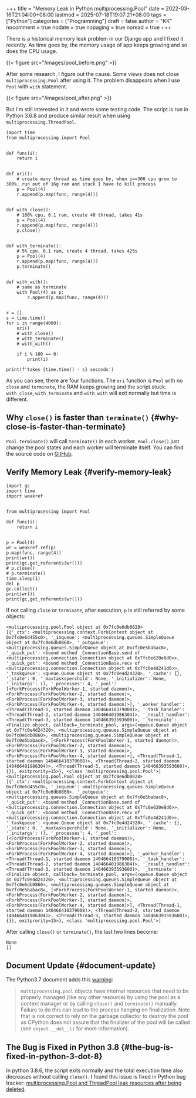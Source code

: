 +++
title = "Memory Leak in Python multiprocessing.Pool"
date = 2022-03-16T21:04:00+08:00
lastmod = 2025-07-18T19:07:21+08:00
tags = ["Python"]
categories = ["Programming"]
draft = false
author = "KK"
nocomment = true
nodate = true
nopaging = true
noread = true
+++

There is a historical memory leak problem in our Django app and I fixed it recently. As time goes by, the memory usage of app keeps growing and so does the CPU usage.

{{< figure src="/images/pool_before.png" >}}

After some research, I figure out the cause. Some views does not close `multiprocessing.Pool` after using it. The problem disappears when I use `Pool` with `with` statement.

{{< figure src="/images/pool_after.png" >}}

But I'm still interested in it and wrote some testing code. The script is run in Python 3.6.8 and produce similar result when using `multiprocessing.ThreadPool`.

```python3
import time
from multiprocessing import Pool


def func(i):
    return i


def ori():
    # create many thread as time goes by, when i==300 cpu grow to 300%, run out of 16g ram and stuck I have to kill process
    p = Pool(4)
    r.append(p.map(func, range(4)))


def with_close():
    # 100% cpu, 0.1 ram, create 40 thread, takes 41s
    p = Pool(4)
    r.append(p.map(func, range(4)))
    p.close()


def with_terminate():
    # 5% cpu, 0.1 ram, create 4 thread, takes 425s
    p = Pool(4)
    r.append(p.map(func, range(4)))
    p.terminate()


def with_with():
    # same as terminate
    with Pool(4) as p:
        r.append(p.map(func, range(4)))


r = []
s = time.time()
for i in range(4000):
    ori()
    # with_close()
    # with_terminate()
    # with_with()

    if i % 100 == 0:
        print(i)

print(f'takes {time.time() - s} seconds')
```

As you can see, there are four functions. The `ori` function is `Pool` with no `close` and `terminate`, the RAM keeps growing and the script stuck. `with_close`, `with_terminate` and `with_with` will exit normally but time is different.


## Why `close()` is faster than `terminate()` {#why-close-is-faster-than-terminate}

`Pool.terminate()` will call `terminate()` in each worker. `Pool.close()` just change the pool states and each worker will terminate itself. You can find the source code on [GitHub](https://github.com/python/cpython/blob/v3.6.8/Lib/multiprocessing/pool.py).


## Verify Memory Leak {#verify-memory-leak}

```python3
import gc
import time
import weakref


from multiprocessing import Pool

def func(i):
    return i


p = Pool(4)
wr = weakref.ref(p)
p.map(func, range(4))
print(wr())
print(gc.get_referents(wr()))
# p.close()
# p.terminate()
time.sleep(1)
del p
gc.collect()
print(wr())
print(gc.get_referents(wr()))
```

If not calling `close` or `terminate`, after execution, `p` is still referred by some objects:

```nil
<multiprocessing.pool.Pool object at 0x7fc0e6db0828>
[{'_ctx': <multiprocessing.context.ForkContext object at 0x7fc0e6d455c0>, '_inqueue': <multiprocessing.queues.SimpleQueue object at 0x7fc0e6db0860>, '_outqueue': <multiprocessing.queues.SimpleQueue object at 0x7fc0e5babac8>, '_quick_put': <bound method _ConnectionBase.send of <multiprocessing.connection.Connection object at 0x7fc0e620e8d0>>, '_quick_get': <bound method _ConnectionBase.recv of <multiprocessing.connection.Connection object at 0x7fc0e4d241d0>>, '_taskqueue': <queue.Queue object at 0x7fc0e4d24320>, '_cache': {}, '_state': 0, '_maxtasksperchild': None, '_initializer': None, '_initargs': (), '_processes': 4, '_pool': [<ForkProcess(ForkPoolWorker-1, started daemon)>, <ForkProcess(ForkPoolWorker-2, started daemon)>, <ForkProcess(ForkPoolWorker-3, started daemon)>, <ForkProcess(ForkPoolWorker-4, started daemon)>], '_worker_handler': <Thread(Thread-1, started daemon 140466410379008)>, '_task_handler': <Thread(Thread-2, started daemon 140466401986304)>, '_result_handler': <Thread(Thread-3, started daemon 140466393593600)>, '_terminate': <Finalize object, callback=_terminate_pool, args=(<queue.Queue object at 0x7fc0e4d24320>, <multiprocessing.queues.SimpleQueue object at 0x7fc0e6db0860>, <multiprocessing.queues.SimpleQueue object at 0x7fc0e5babac8>, [<ForkProcess(ForkPoolWorker-1, started daemon)>, <ForkProcess(ForkPoolWorker-2, started daemon)>, <ForkProcess(ForkPoolWorker-3, started daemon)>, <ForkProcess(ForkPoolWorker-4, started daemon)>], <Thread(Thread-1, started daemon 140466410379008)>, <Thread(Thread-2, started daemon 140466401986304)>, <Thread(Thread-3, started daemon 140466393593600)>, {}), exitprority=15>}, <class 'multiprocessing.pool.Pool'>]
<multiprocessing.pool.Pool object at 0x7fc0e6db0828>
[{'_ctx': <multiprocessing.context.ForkContext object at 0x7fc0e6d455c0>, '_inqueue': <multiprocessing.queues.SimpleQueue object at 0x7fc0e6db0860>, '_outqueue': <multiprocessing.queues.SimpleQueue object at 0x7fc0e5babac8>, '_quick_put': <bound method _ConnectionBase.send of <multiprocessing.connection.Connection object at 0x7fc0e620e8d0>>, '_quick_get': <bound method _ConnectionBase.recv of <multiprocessing.connection.Connection object at 0x7fc0e4d241d0>>, '_taskqueue': <queue.Queue object at 0x7fc0e4d24320>, '_cache': {}, '_state': 0, '_maxtasksperchild': None, '_initializer': None, '_initargs': (), '_processes': 4, '_pool': [<ForkProcess(ForkPoolWorker-1, started daemon)>, <ForkProcess(ForkPoolWorker-2, started daemon)>, <ForkProcess(ForkPoolWorker-3, started daemon)>, <ForkProcess(ForkPoolWorker-4, started daemon)>], '_worker_handler': <Thread(Thread-1, started daemon 140466410379008)>, '_task_handler': <Thread(Thread-2, started daemon 140466401986304)>, '_result_handler': <Thread(Thread-3, started daemon 140466393593600)>, '_terminate': <Finalize object, callback=_terminate_pool, args=(<queue.Queue object at 0x7fc0e4d24320>, <multiprocessing.queues.SimpleQueue object at 0x7fc0e6db0860>, <multiprocessing.queues.SimpleQueue object at 0x7fc0e5babac8>, [<ForkProcess(ForkPoolWorker-1, started daemon)>, <ForkProcess(ForkPoolWorker-2, started daemon)>, <ForkProcess(ForkPoolWorker-3, started daemon)>, <ForkProcess(ForkPoolWorker-4, started daemon)>], <Thread(Thread-1, started daemon 140466410379008)>, <Thread(Thread-2, started daemon 140466401986304)>, <Thread(Thread-3, started daemon 140466393593600)>, {}), exitprority=15>}, <class 'multiprocessing.pool.Pool'>]
```

After calling `close()` or `terminate()`, the last two lines become:

```nil
None
[]
```


## Document Update {#document-update}

The Python3.7 document adds this [warning](https://docs.python.org/3.7/library/multiprocessing.html#multiprocessing.pool.Pool):

> `multiprocessing.pool` objects have internal resources that need to be properly managed (like any other resource) by using the pool as a context manager or by calling `close()` and `terminate()` manually. Failure to do this can lead to the process hanging on finalization.
> Note that is not correct to rely on the garbage collector to destroy the pool as CPython does not assure that the finalizer of the pool will be called (see `object.__del__()` for more information).


## The Bug is Fixed in Python 3.8 {#the-bug-is-fixed-in-python-3-dot-8}

In python 3.8.6, the script exits normally and the total execution time also decreases without calling `close()`. I found this issue is fixed in Python bug tracker: [multiprocessing.Pool and ThreadPool leak resources after being deleted](https://bugs.python.org/issue34172).
